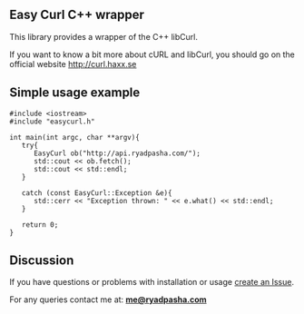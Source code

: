 ## Easy Curl C++ wrapper
This library provides a wrapper of the C++ libCurl.

If you want to know a bit more about cURL and libCurl, you should go on the official website http://curl.haxx.se

## Simple usage example
```
#include <iostream>
#include "easycurl.h"

int main(int argc, char **argv){
   try{
      EasyCurl ob("http://api.ryadpasha.com/");
      std::cout << ob.fetch();
      std::cout << std::endl;
   }

   catch (const EasyCurl::Exception &e){
      std::cerr << "Exception thrown: " << e.what() << std::endl;
   }

   return 0;
}
```

## Discussion
If you have questions or problems with installation or usage [create an Issue](https://github.com/ryadpasha/easycurl-cpp).

For any queries contact me at: **me@ryadpasha.com**
